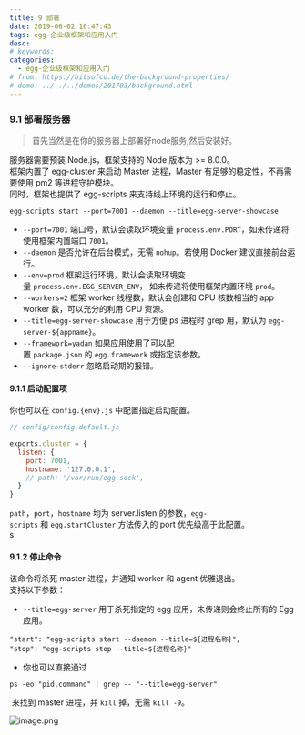 ```yaml
---
title: 9 部署
date: 2019-06-02 10:47:43
tags: egg-企业级框架和应用入门
desc: 
# keywords: 
categories:
  - egg-企业级框架和应用入门
# from: https://bitsofco.de/the-background-properties/
# demo: ../../../demos/201703/background.html
---
```


### 9.1 部署服务器
> 首先当然是在你的服务器上部署好node服务,然后安装好。

服务器需要预装 Node.js，框架支持的 Node 版本为 >= 8.0.0。<br />框架内置了 egg-cluster 来启动 Master 进程，Master 有足够的稳定性，不再需要使用 pm2 等进程守护模块。<br />同时，框架也提供了 egg-scripts 来支持线上环境的运行和停止。

```
egg-scripts start --port=7001 --daemon --title=egg-server-showcase
```

- `--port=7001` 端口号，默认会读取环境变量 `process.env.PORT`，如未传递将使用框架内置端口 `7001`。
- `--daemon` 是否允许在后台模式，无需 `nohup`。若使用 Docker 建议直接前台运行。
- `--env=prod` 框架运行环境，默认会读取环境变量 `process.env.EGG_SERVER_ENV`， 如未传递将使用框架内置环境 `prod`。
- `--workers=2` 框架 worker 线程数，默认会创建和 CPU 核数相当的 app worker 数，可以充分的利用 CPU 资源。
- `--title=egg-server-showcase` 用于方便 ps 进程时 grep 用，默认为 `egg-server-${appname}`。
- `--framework=yadan` 如果应用使用了可以配置 `package.json` 的 `egg.framework` 或指定该参数。
- `--ignore-stderr` 忽略启动期的报错。

<a name="2ad2078d"></a>
#### 9.1.1 启动配置项

你也可以在 `config.{env}.js` 中配置指定启动配置。

```javascript
// config/config.default.js

exports.cluster = {
  listen: {
    port: 7001,
    hostname: '127.0.0.1',
    // path: '/var/run/egg.sock',
  }
}
```

`path`，`port`，`hostname` 均为 server.listen 的参数，`egg-scripts` 和 `egg.startCluster` 方法传入的 port 优先级高于此配置。<br />s
<a name="bfda3fed"></a>
#### [](https://eggjs.org/zh-cn/core/deployment.html#%E5%81%9C%E6%AD%A2%E5%91%BD%E4%BB%A4)9.1.2 停止命令
该命令将杀死 master 进程，并通知 worker 和 agent 优雅退出。<br />支持以下参数：

- `--title=egg-server` 用于杀死指定的 egg 应用，未传递则会终止所有的 Egg 应用。

```
"start": "egg-scripts start --daemon --title=${进程名称}",
"stop": "egg-scripts stop --title=${进程名称}"
```


- 你也可以直接通过 

```
ps -eo "pid,command" | grep -- "--title=egg-server"
```

 来找到 master 进程，并 `kill` 掉，无需 `kill -9`。

![image.png](https://cdn.nlark.com/yuque/0/2019/png/271124/1553697448697-8c6f1393-68d3-4629-b2f3-63ebe66d11ce.png#align=left&display=inline&height=227&name=image.png&originHeight=454&originWidth=2192&size=89567&status=done&width=1096)

